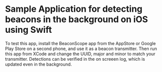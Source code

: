 # Sample Application for detecting beacons in the background on iOS using Swift

To test this app, install the BeaconScope app from the AppStore or Google Play Store on a second phone, and use it as a beacon transmitter.  Then run this app from XCode and change the UUID, major and minor to match your transmitter.
Detections can be verified in the on screeen log, which is updated even in the background.


